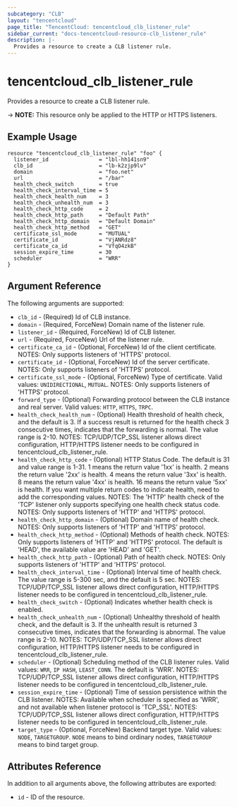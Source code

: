 ```yaml
---
subcategory: "CLB"
layout: "tencentcloud"
page_title: "TencentCloud: tencentcloud_clb_listener_rule"
sidebar_current: "docs-tencentcloud-resource-clb_listener_rule"
description: |-
  Provides a resource to create a CLB listener rule.
---
```


# tencentcloud_clb_listener_rule

Provides a resource to create a CLB listener rule.

-> **NOTE:** This resource only be applied to the HTTP or HTTPS listeners.

## Example Usage

```hcl
resource "tencentcloud_clb_listener_rule" "foo" {
  listener_id                = "lbl-hh141sn9"
  clb_id                     = "lb-k2zjp9lv"
  domain                     = "foo.net"
  url                        = "/bar"
  health_check_switch        = true
  health_check_interval_time = 5
  health_check_health_num    = 3
  health_check_unhealth_num  = 3
  health_check_http_code     = 2
  health_check_http_path     = "Default Path"
  health_check_http_domain   = "Default Domain"
  health_check_http_method   = "GET"
  certificate_ssl_mode       = "MUTUAL"
  certificate_id             = "VjANRdz8"
  certificate_ca_id          = "VfqO4zkB"
  session_expire_time        = 30
  scheduler                  = "WRR"
}
```

## Argument Reference

The following arguments are supported:

* `clb_id` - (Required) Id of CLB instance.
* `domain` - (Required, ForceNew) Domain name of the listener rule.
* `listener_id` - (Required, ForceNew) Id of CLB listener.
* `url` - (Required, ForceNew) Url of the listener rule.
* `certificate_ca_id` - (Optional, ForceNew) Id of the client certificate. NOTES: Only supports listeners of 'HTTPS' protocol.
* `certificate_id` - (Optional, ForceNew) Id of the server certificate. NOTES: Only supports listeners of 'HTTPS' protocol.
* `certificate_ssl_mode` - (Optional, ForceNew) Type of certificate. Valid values: `UNIDIRECTIONAL`, `MUTUAL`. NOTES: Only supports listeners of 'HTTPS' protocol.
* `forward_type` - (Optional) Forwarding protocol between the CLB instance and real server. Valid values: `HTTP`, `HTTPS`, `TRPC`.
* `health_check_health_num` - (Optional) Health threshold of health check, and the default is 3. If a success result is returned for the health check 3 consecutive times, indicates that the forwarding is normal. The value range is 2-10. NOTES: TCP/UDP/TCP_SSL listener allows direct configuration, HTTP/HTTPS listener needs to be configured in tencentcloud_clb_listener_rule.
* `health_check_http_code` - (Optional) HTTP Status Code. The default is 31 and value range is 1-31. 1 means the return value '1xx' is health. 2 means the return value '2xx' is health. 4 means the return value '3xx' is health. 8 means the return value '4xx' is health. 16 means the return value '5xx' is health. If you want multiple return codes to indicate health, need to add the corresponding values. NOTES: The 'HTTP' health check of the 'TCP' listener only supports specifying one health check status code. NOTES: Only supports listeners of 'HTTP' and 'HTTPS' protocol.
* `health_check_http_domain` - (Optional) Domain name of health check. NOTES: Only supports listeners of 'HTTP' and 'HTTPS' protocol.
* `health_check_http_method` - (Optional) Methods of health check. NOTES: Only supports listeners of 'HTTP' and 'HTTPS' protocol. The default is 'HEAD', the available value are 'HEAD' and 'GET'.
* `health_check_http_path` - (Optional) Path of health check. NOTES: Only supports listeners of 'HTTP' and 'HTTPS' protocol.
* `health_check_interval_time` - (Optional) Interval time of health check. The value range is 5-300 sec, and the default is 5 sec. NOTES: TCP/UDP/TCP_SSL listener allows direct configuration, HTTP/HTTPS listener needs to be configured in tencentcloud_clb_listener_rule.
* `health_check_switch` - (Optional) Indicates whether health check is enabled.
* `health_check_unhealth_num` - (Optional) Unhealthy threshold of health check, and the default is 3. If the unhealth result is returned 3 consecutive times, indicates that the forwarding is abnormal. The value range is 2-10.  NOTES: TCP/UDP/TCP_SSL listener allows direct configuration, HTTP/HTTPS listener needs to be configured in tencentcloud_clb_listener_rule.
* `scheduler` - (Optional) Scheduling method of the CLB listener rules. Valid values: `WRR`, `IP HASH`, `LEAST_CONN`. The default is 'WRR'.  NOTES: TCP/UDP/TCP_SSL listener allows direct configuration, HTTP/HTTPS listener needs to be configured in tencentcloud_clb_listener_rule.
* `session_expire_time` - (Optional) Time of session persistence within the CLB listener. NOTES: Available when scheduler is specified as 'WRR', and not available when listener protocol is 'TCP_SSL'.  NOTES: TCP/UDP/TCP_SSL listener allows direct configuration, HTTP/HTTPS listener needs to be configured in tencentcloud_clb_listener_rule.
* `target_type` - (Optional, ForceNew) Backend target type. Valid values: `NODE`, `TARGETGROUP`. `NODE` means to bind ordinary nodes, `TARGETGROUP` means to bind target group.

## Attributes Reference

In addition to all arguments above, the following attributes are exported:

* `id` - ID of the resource.



